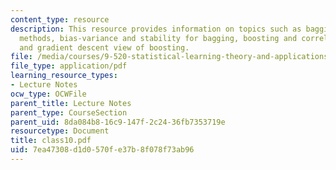 ```yaml
---
content_type: resource
description: This resource provides information on topics such as bagging and sub-sampling
  methods, bias-variance and stability for bagging, boosting and correlations of machines,
  and gradient descent view of boosting.
file: /media/courses/9-520-statistical-learning-theory-and-applications-spring-2006/7ea47308d1d0570fe37b8f078f73ab96_class10.pdf
file_type: application/pdf
learning_resource_types:
- Lecture Notes
ocw_type: OCWFile
parent_title: Lecture Notes
parent_type: CourseSection
parent_uid: 8da084b8-16c9-147f-2c24-36fb7353719e
resourcetype: Document
title: class10.pdf
uid: 7ea47308-d1d0-570f-e37b-8f078f73ab96
---
```

